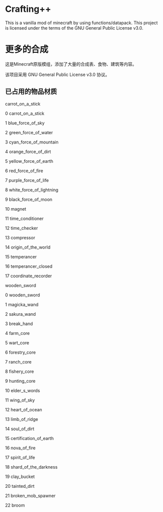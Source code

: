 # Crafting++
This is a vanilla mod of minecraft by using functions/datapack. 
This project is licensed under the terms of the GNU General Public License v3.0.

# 更多的合成
这是Minecraft原版模组，添加了大量的合成表、食物、建筑等内容。

该项目采用 GNU General Public License v3.0 协议。

## 已占用的物品材质
carrot_on_a_stick

0	carrot_on_a_stick

1	blue_force_of_sky

2	green_force_of_water

3	cyan_force_of_mountain

4	orange_force_of_dirt

5	yellow_force_of_earth

6	red_force_of_fire

7	purple_force_of_life

8	white_force_of_lightning

9	black_force_of_moon

10	magnet

11	time_conditioner

12	time_checker

13	compressor

14	origin_of_the_world

15	temperancer

16	temperancer_closed

17	coordinate_recorder

wooden_sword

0	wooden_sword

1	magicka_wand

2	sakura_wand

3	break_hand

4	farm_core

5	wart_core

6	forestry_core

7	ranch_core

8	fishery_core

9	hunting_core

10	elder_s_words

11	wing_of_sky

12	heart_of_ocean

13	limb_of_ridge

14	soul_of_dirt

15	certification_of_earth

16	nova_of_fire

17	spirit_of_life

18	shard_of_the_darkness

19	clay_bucket	

20	tainted_dirt

21	broken_mob_spawner

22	broom
